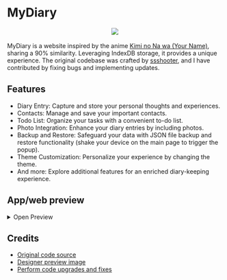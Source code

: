 # MyDiary
<div align="center">
  <img src="https://initiate.alphacoders.com/download/images7/751199/jpg">
</div>

MyDiary is a website inspired by the anime [Kimi no Na wa (Your Name)](https://myanimelist.net/xxx), sharing a 90% similarity. Leveraging IndexDB storage, it provides a unique experience. The original codebase was crafted by [ssshooter](https://github.com/ssshooter/MyDiary/), and I have contributed by fixing bugs and implementing updates.


## Features
- Diary Entry: Capture and store your personal thoughts and experiences.
- Contacts: Manage and save your important contacts.
- Todo List: Organize your tasks with a convenient to-do list.
- Photo Integration: Enhance your diary entries by including photos.
- Backup and Restore: Safeguard your data with JSON file backup and restore functionality (shake your device on the main page to trigger the popup).
- Theme Customization: Personalize your experience by changing the theme.
- And more: Explore additional features for an enriched diary-keeping experience.

## App/web preview
<details>
  <summary>Open Preview</summary>
  <img alt="1" src="screenshots/1.jpg">
  <img alt="2" src="screenshots/2.jpg">
  <img alt="3" src="screenshots/3.jpg">
  <img alt="4" src="screenshots/4.jpg">
  <img alt="5" src="screenshots/5.jpg">
  <img alt="6" src="screenshots/6.jpg">
  <img alt="7" src="screenshots/7.jpg">
  <img alt="8" src="screenshots/8.jpg">
</details>

## Credits
<ul>
  <li>
    <a href="https://github.com/ssshooter">
      Original code source
    </a>
  </li>
  <li>
    <a href="https://github.com/rizxyu">
      Designer preview image
    </a>
  </li>
  <li>
    <a href="https://github.com/MuhammadRetu999">
      Perform code upgrades and fixes
    </a>
  </li>
</li>
